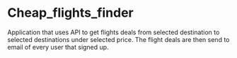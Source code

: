 # Cheap_flights_finder
Application that uses API to get flights deals from selected destination to selected destinations under selected price. The flight deals are then send to email of every user that signed up.

